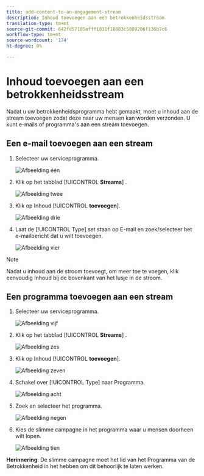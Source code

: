 ```yaml
---
title: add-content-to-an-engagement-stream
description: Inhoud toevoegen aan een betrokkenheidsstream
translation-type: tm+mt
source-git-commit: 642fd57105afff1031f18883c5809206f136b7c6
workflow-type: tm+mt
source-wordcount: '174'
ht-degree: 0%

---
```



# Inhoud toevoegen aan een betrokkenheidsstream

Nadat u uw betrokkenheidsprogramma hebt gemaakt, moet u inhoud aan de stream toevoegen zodat deze naar uw mensen kan worden verzonden. U kunt e-mails of programma&#39;s aan een stream toevoegen.

## Een e-mail toevoegen aan een stream

1. Selecteer uw serviceprogramma.

   ![Afbeelding één](/help/sky/assets/engagement-programs/add-content-to-an-engagement-stream/add-content-to-an-engagement-stream-1.png)

1. Klik op het tabblad [!UICONTROL **Streams**] .

   ![Afbeelding twee](/help/sky/assets/engagement-programs/add-content-to-an-engagement-stream/add-content-to-an-engagement-stream-2.png)

1. Klik op Inhoud [!UICONTROL **toevoegen**].

   ![Afbeelding drie](/help/sky/assets/engagement-programs/add-content-to-an-engagement-stream/add-content-to-an-engagement-stream-3.png)

1. Laat de [!UICONTROL Type] set staan op E-mail en zoek/selecteer het e-mailbericht dat u wilt toevoegen.

   ![Afbeelding vier](/help/sky/assets/engagement-programs/add-content-to-an-engagement-stream/add-content-to-an-engagement-stream-4.png)

>[!NOTE]
>
>Nadat u inhoud aan de stroom toevoegt, om meer toe te voegen, klik eenvoudig Inhoud bij de bovenkant van het lusje in de stroom.

## Een programma toevoegen aan een stream

1. Selecteer uw serviceprogramma.

   ![Afbeelding vijf](/help/sky/assets/engagement-programs/add-content-to-an-engagement-stream/add-content-to-an-engagement-stream-5.png)

1. Klik op het tabblad [!UICONTROL **Streams**] .

   ![Afbeelding zes](/help/sky/assets/engagement-programs/add-content-to-an-engagement-stream/add-content-to-an-engagement-stream-6.png)

1. Klik op Inhoud [!UICONTROL **toevoegen**].

   ![Afbeelding zeven](/help/sky/assets/engagement-programs/add-content-to-an-engagement-stream/add-content-to-an-engagement-stream-7.png)

1. Schakel over [!UICONTROL Type] naar Programma.

   ![Afbeelding acht](/help/sky/assets/engagement-programs/add-content-to-an-engagement-stream/add-content-to-an-engagement-stream-8.png)

1. Zoek en selecteer het programma.

   ![Afbeelding negen](/help/sky/assets/engagement-programs/add-content-to-an-engagement-stream/add-content-to-an-engagement-stream-9.png)

1. Kies de slimme campagne in het programma waar u mensen doorheen wilt lopen.

   ![Afbeelding tien](/help/sky/assets/engagement-programs/add-content-to-an-engagement-stream/add-content-to-an-engagement-stream-10.png)

**Herinnering**: De slimme campagne moet het lid van het Programma van de Betrokkenheid in het hebben om dit behoorlijk te laten werken.
